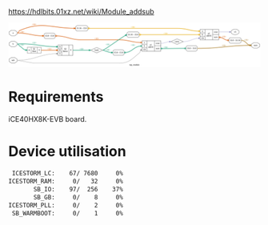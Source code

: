 https://hdlbits.01xz.net/wiki/Module_addsub

![](diagram.svg)

# Requirements

iCE40HX8K-EVB board.

# Device utilisation

```
 ICESTORM_LC:    67/ 7680     0%
ICESTORM_RAM:     0/   32     0%
       SB_IO:    97/  256    37%
       SB_GB:     0/    8     0%
ICESTORM_PLL:     0/    2     0%
 SB_WARMBOOT:     0/    1     0%
```